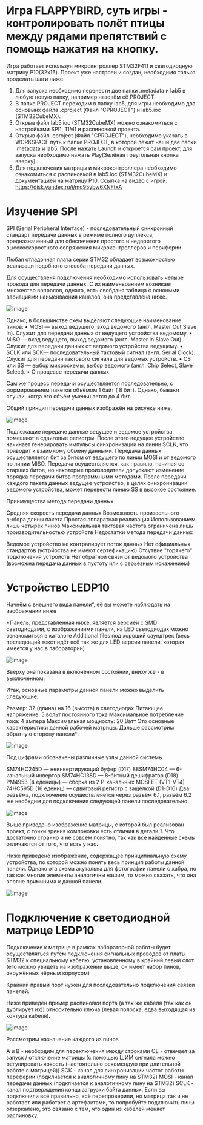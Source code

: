 # Игра FLAPPYBIRD, суть игры - контролировать полёт птицы между рядами препятствий с помощь нажатия на кнопку.
Игра работает используя микрокнтроллер STM32F411 и светодиодную матрицу P10(32х16). Проект уже настроен и создан, необходимо только проделать шаги ниже.
1. Для запуска необходимо перенести две папки .metadata и lab5 в любую новую папку, например назовём её PROJECT.
2. В папке PROJECT переходим в папку lab5, для игры необходимо два основынх файла .cproject (Файл "CPROJECT") и lab5.ioc (STM32CubeMX).
3. Открыв файл lab5.ioc (STM32CubeMX) можно ознакомиться с настройками SPI1, TIM1 и распиновкой проекта.
4. Открыв файл .cproject (Файл "CPROJECT"), необходимо указать в WORKSPACE путь к папке PROJECT, в которой лежат наши две папки .metadata и lab5. После нажать 
   Launch и откроется сам проект, для запуска необходимо нажать Play(Зелёная треугольная кнопка вверху).
5. Для подключения матрицы и микроконтроллера необходимо ознакомиться с распиновкой в lab5.ioc (STM32CubeMX) и документацией на матрицу P10.
Ссылка на видео с игрой: https://disk.yandex.ru/i/mq95ybw6XNFtxA

# Изучение SPI
SPI (Serial Peripheral Interface) - последовательный синхронный стандарт передачи данных в режиме полного дуплекса, предназначенный для обеспечения простого и недорогого высокоскоростного сопряжения микроконтроллеров и периферии

Любая отладочная плата серии STM32 обладает возможностью реализаци подобного способа передачи данных.

Для осуществленя подключения необходимо использовать четыре провода для передачи данных. С их наименвоанием возникает множество вопросов, однако, есть свобданя таблица с осноными вариациями наименваония каналов, она представлена ниже.

![image](https://github.com/GreyRaccoon159/Flappy_Bird/assets/152299663/3b039fbb-b2ba-4d67-b678-f7371cfc2476)

Однако, в большинстве схем выделяют следующие наименование пинов:
• MOSI — выход ведущего, вход ведомого (англ. Master Out Slave In). Служит для передачи данных от ведущего устройства ведомому.
• MISO — вход ведущего, выход ведомого (англ. Master In Slave Out). Служит для передачи данных от ведомого устройства ведущему.
• SCLK или SCK— последовательный тактовый сигнал (англ. Serial Clock). Служит для передачи тактового сигнала для ведомых устройств.
• CS или SS — выбор микросхемы, выбор ведомого (англ. Chip Select, Slave Select).
• О процессе передачи данных

Сам же процесс передачи осуществляется последовательно, с формированием пакетов объёмом 1 байт ( 8 бит). Однако, бывают случаи, когда его объём уменьшается до 4 бит.

Общий принцип передачи данных изображён на рисунке ниже.

![image](https://github.com/GreyRaccoon159/Flappy_Bird/assets/152299663/4f045421-ac15-493a-8e0a-42049a094279)

Подлежащие передаче данные ведущее и ведомое устройства помещают в сдвиговые регистры. После этого ведущее устройство начинает генерировать импульсы синхронизации на линии SCLK, что приводит к взаимному обмену данными. Передача данных осуществляется бит за битом от ведущего по линии MOSI и от ведомого по линии MISO. Передача осуществляется, как правило, начиная со старших битов, но некоторые производители допускают изменение порядка передачи битов программными методами. После передачи каждого пакета данных ведущее устройство, в целях синхронизации ведомого устройства, может перевести линию SS в высокое состояние.

Приимущества метода передачи данных

Средняя скорость передачи данных
Возможность произвольного выбора длины пакета
Простая аппаратная реализация
Использованием лишь четырёх пинов
Максимальная тактовая частота ограничена лишь производительностью устройств
Недостатки метода передачи данных

Ведомое устройство не контралирует поток данных
Нет официальных стандартов (устрйоства не имеют сертефикацию)
Отсутвие "горячего" подключения устройств
Нет обратной связи от ведомого устройства (возможна передача данных в пустоту или с серьёзным искажением)

# Устройство LEDP10

Начнём с внешнего вида панели*, её вы можете наблюдать на изображении ниже

*Панель, представленная ниже, является версией с SMD светодиодами, с изображениями панели, на LED светодиодах можно ознакомиться в каталоге Additional files под хороший саундтрек (весь последющий текст идёт всё так же для LED версии панели, которая имеется у нас в лаборатории)

![image](https://github.com/GreyRaccoon159/Flappy_Bird/assets/152299663/ff2f5745-aeb6-46fe-8891-1f992e4c7615)

Вверху она показана в включённом состоянии, вниху же - в выключенном.

Итак, основные параметры данной панели можно выделить следующие:

Размер: 32 (длина) на 16 (высота) в светодиодах
Питающее напряжение: 5 вольт постоянного тока
Максимальное потребление тока: 4 ампера
Максимальная мощность: 20 Ватт
Это основные характеристики данной рабочей матрицы. Дальше рассмотрим обратную сторону панели*:

![image](https://github.com/GreyRaccoon159/Flappy_Bird/assets/152299663/f44ba25d-da5f-42ae-8664-b8c8c9a650c3)

Под цифрами обозначены различные узлы данной системы

SM74HC245D — неинвертирующий буфер (D17)
88SM74HC04 — 6-канальный инвертор
SM74HC138D — 8-битный дешифратор (D18)
PM4953 (4 еденицы) — сборка из 2 P-канальных MOSFET (VT1-VT4)
74HC595D (16 едениц) — сдвиговый регистр с защёлкой (D1-D16)
Два разъёма, подключение осуществлеяется через разъём 6.1, разъём 6.2 же необхдим для подключения следующей панели последовательно.

![image](https://github.com/GreyRaccoon159/Flappy_Bird/assets/152299663/a35acde2-8fdc-4a69-9ed3-853842453ab7)

Выше приведено изображение матрицы, с которой был реализован проект, с точки зрения компоновки есть отличия в детали 1. Что достаточно странно и не совсем понятно, так как все найденные схемы отличаются от того, что есть у нас.

Ниже приведено изображение, содержащее принципиальную схему устройства, по которой можно понять весь принцип работы данной панели. Однако эта схема акутальна для фотографии панели с хабра, но так как многие элементы аналогичны нашим, то можно сказать, что она вполне приминима к данной панели.

![image](https://github.com/GreyRaccoon159/Flappy_Bird/assets/152299663/04b5eab7-1b54-44cf-922d-3a86069b0e5f)

# Подключение к светодиодной матрице LEDP10

Подключение к матрице в рамках лабораторной работы будет осуществляться путём подключения сигнальных проводов от платы STM32 к специальному кабелю, установленному в крайний левый слот (его можно увидеть на изображении выше, он имеет набор пинов, окружённых чёрным корпусом)

Крайний правый порт нужен для последовательно подключения связки панелей.

Ниже приведён пример распиновки порта (а так же кабеля (так как он дублирует их)) относительно ключа (левая полоска, едва выходящая из контура кабеля).

![image](https://github.com/GreyRaccoon159/Flappy_Bird/assets/152299663/61fd1cc0-15bc-46f3-b9d4-764ab96bb972)

Рассмотрим назначение каждого из пинов

A и B - необходим для переключения между строками
OE - отвечает за запуск / отключение матрицы (с помощью ШИМ сигнала можно регулировать яркость (настоятельно рекомендую при длительной работе с матрицей))
SCK - канал для синхронизации частот работы переферии (подклчается к аналогичному пину на STM32)
MOSI - канал передачи данных (подклчается к аналогичному пину на STM32)
SCLK - канал подтверждения конца загрузки байта данных.
Если вы подключили всё правильно, всё перепроверили, но матрица так и не работает или работает с артефактами, то попробуйте подключить пины отзеркалено, это связано с тем, что один из кабелей меняет распиновку.

